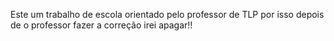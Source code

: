 Este um trabalho de escola orientado pelo 
professor de TLP por isso depois de o professor fazer a correção irei apagar!!